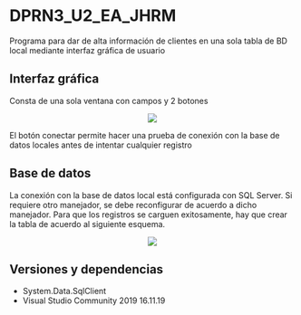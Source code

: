 # DPRN3_U2_EA_JHRM
Programa para dar de alta información de clientes en una sola tabla de BD local mediante interfaz gráfica de usuario

## Interfaz gráfica
Consta de una sola ventana con campos y 2 botones

<p align="center">
  <img src="https://user-images.githubusercontent.com/38293508/190519950-fe78b0bd-b553-4043-b004-6330d07f3ada.png"/>
</p>



El botón conectar permite hacer una prueba de conexión con la base de datos locales antes de intentar cualquier registro

## Base de datos
La conexión con la base de datos local está configurada con SQL Server. Si requiere otro manejador, se debe reconfigurar de acuerdo a dicho manejador. 
Para que los registros se carguen exitosamente, hay que crear la tabla de acuerdo al siguiente esquema.

<p align="center">
  <img src="https://user-images.githubusercontent.com/38293508/190520568-702dd081-5183-4db8-be59-cbe2019e5b9c.png"/>
</p>

## Versiones y dependencias
* System.Data.SqlClient
* Visual Studio Community 2019 16.11.19
